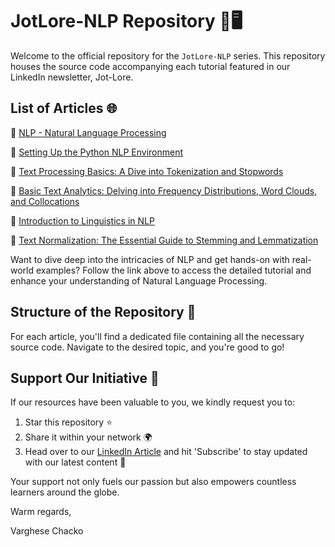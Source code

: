 
# JotLore-NLP Repository 📖🖥️

Welcome to the official repository for the `JotLore-NLP` series. This repository houses the source code accompanying each tutorial featured in our LinkedIn newsletter, Jot-Lore.

## List of Articles 🌐

🔗 [NLP - Natural Language Processing](https://www.linkedin.com/pulse/nlp-natural-language-processing-varghese-chacko)

🔗 [Setting Up the Python NLP Environment](https://www.linkedin.com/pulse/setting-up-python-nlp-environment-varghese-chacko/)

🔗 [Text Processing Basics: A Dive into Tokenization and Stopwords](https://www.linkedin.com/pulse/text-processing-basics-dive-tokenization-stopwords-varghese-chacko/)

🔗 [Basic Text Analytics: Delving into Frequency Distributions, Word Clouds, and Collocations](https://www.linkedin.com/pulse/basic-text-analytics-delving-frequency-distributions-word-chacko/)

🔗 [Introduction to Linguistics in NLP](https://www.linkedin.com/pulse/introduction-linguistics-nlp-varghese-chacko)

🔗 [Text Normalization: The Essential Guide to Stemming and Lemmatization](https://www.linkedin.com/pulse/text-normalization-essential-guide-stemming-varghese-chacko)


Want to dive deep into the intricacies of NLP and get hands-on with real-world examples? Follow the link above to access the detailed tutorial and enhance your understanding of Natural Language Processing.

## Structure of the Repository 📂

For each article, you'll find a dedicated file containing all the necessary source code. Navigate to the desired topic, and you're good to go!

## Support Our Initiative 🌟

If our resources have been valuable to you, we kindly request you to:

1. Star this repository ⭐
2. Share it within your network 🌍
3. Head over to our [LinkedIn Article](https://www.linkedin.com/pulse/nlp-natural-language-processing-varghese-chacko) and hit 'Subscribe' to stay updated with our latest content 💌

Your support not only fuels our passion but also empowers countless learners around the globe.



Warm regards,

Varghese Chacko
